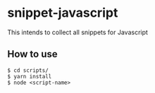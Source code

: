# snippet-javascript
This intends to collect all snippets for Javascript

## How to use

```
$ cd scripts/
$ yarn install
$ node <script-name>
```